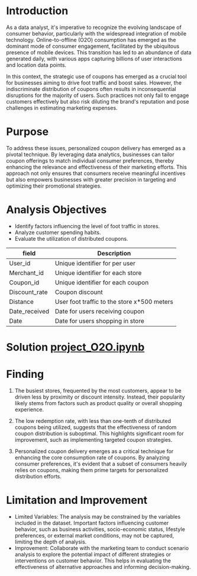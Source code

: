 # Introduction
As a data analyst, it's imperative to recognize the evolving landscape of consumer behavior, particularly with the widespread integration of mobile technology. Online-to-offline (O2O) consumption has emerged as the dominant mode of consumer engagement, facilitated by the ubiquitous presence of mobile devices. This transition has led to an abundance of data generated daily, with various apps capturing billions of user interactions and location data points.

In this context, the strategic use of coupons has emerged as a crucial tool for businesses aiming to drive foot traffic and boost sales. However, the indiscriminate distribution of coupons often results in inconsequential disruptions for the majority of users. Such practices not only fail to engage customers effectively but also risk diluting the brand's reputation and pose challenges in estimating marketing expenses.
# Purpose
To address these issues, personalized coupon delivery has emerged as a pivotal technique. By leveraging data analytics, businesses can tailor coupon offerings to match individual consumer preferences, thereby enhancing the relevance and effectiveness of their marketing efforts. This approach not only ensures that consumers receive meaningful incentives but also empowers businesses with greater precision in targeting and optimizing their promotional strategies.
# Analysis Objectives

- Identify factors influencing the level of foot traffic in stores.
- Analyze customer spending habits.
- Evaluate the utilization of distributed coupons.
    
| field           | Description |
| -----------     | ----------- |
| User_id         | Unique identifier for per user      |
| Merchant_id     | Unique identifier for each store        |
| Coupon_id       | Unique identifier for each coupon        |
| Discount_rate   | Coupon discount        |
| Distance        | User foot traffic to the store x*500 meters         |
| Date_received   | Date for users receiving coupon        |
| Date            | Date for users shopping in store        |

#  Solution [project_O2O.ipynb](https://github.com/SheriWon/EDA-UserRetention-Python/blob/master/project_O2O.ipynb)

# Finding
1. The busiest stores, frequented by the most customers, appear to be driven less by proximity or discount intensity. Instead, their popularity likely stems from factors such as product quality or overall shopping experience.

2. The low redemption rate, with less than one-tenth of distributed coupons being utilized, suggests that the effectiveness of random coupon distribution is suboptimal. This highlights significant room for improvement, such as implementing targeted coupon strategies.

3. Personalized coupon delivery emerges as a critical technique for enhancing the core consumption rate of coupons. By analyzing consumer preferences, it's evident that a subset of consumers heavily relies on coupons, making them prime targets for personalized distribution efforts.

# Limitation and Improvement 

- Limited Variables: The analysis may be constrained by the variables included in the dataset. Important factors influencing customer behavior, such as business activities, socio-economic status, lifestyle preferences, or external market conditions, may not be captured, limiting the depth of analysis.
- Improvement: Collaborate with the marketing team to conduct scenario analysis to explore the potential impact of different strategies or interventions on customer behavior. This helps in evaluating the effectiveness of alternative approaches and informing decision-making.
